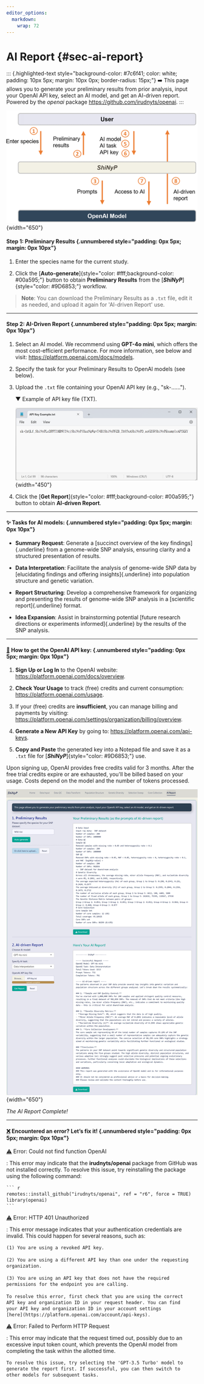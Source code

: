 ```yaml
---
editor_options: 
  markdown: 
    wrap: 72
---
```


# AI Report {#sec-ai-report}

::: {.highlighted-text style="background-color: #7c6f41; color: white; padding: 10px 5px; margin: 10px 0px; border-radius: 15px;"}
➡️ This page allows you to generate your preliminary results from prior
analysis, input your OpenAI API key, select an AI model, and get an
AI-driven report. Powered by the *openai* package
<a href="https://github.com/irudnyts/openai" target="_blank">https://github.com/irudnyts/openai</a>.
:::

![](images/clipboard-4284234040.png){width="650"}

#### Step 1: Preliminary Results {.unnumbered style="padding: 0px 5px; margin: 0px 10px"}

1.  Enter the species name for the current study.

2.  Click the
    [**Auto-generate**]{style="color: #fff;background-color: #00a595;"}
    button to obtain **Preliminary Results** from the
    [***ShiNyP***]{style="color: #9D6853;"} workflow.

> **Note**: You can download the Preliminary Results as a `.txt` file,
> edit it as needed, and upload it again for 'AI-driven Report' use.

------------------------------------------------------------------------

#### Step 2: AI-Driven Report {.unnumbered style="padding: 0px 5px; margin: 0px 10px"}

1.  Select an AI model. We recommend using **GPT-4o mini**, which offers
    the most cost-efficient performance. For more information, see below
    and visit:
    <a href="https://platform.openai.com/docs/models" target="_blank">https://platform.openai.com/docs/models</a>.

2.  Specify the task for your Preliminary Results to OpenAI models (see
    below).

3.  Upload the `.txt` file containing your OpenAI API key (e.g.,
    "sk-......").

    ▼ Example of API key file (TXT).

    ![](images/clipboard-3104956900.png){width="450"}

4.  Click the [**Get
    Report**]{style="color: #fff;background-color: #00a595;"} button to
    obtain **AI-driven Report**.

------------------------------------------------------------------------

#### ✨ Tasks for AI models: {.unnumbered style="padding: 0px 5px; margin: 0px 10px"}

-   **Summary Request**: Generate a [succinct overview of the key
    findings]{.underline} from a genome-wide SNP analysis, ensuring
    clarity and a structured presentation of results.

-   **Data Interpretation**: Facilitate the analysis of genome-wide SNP
    data by [elucidating findings and offering insights]{.underline}
    into population structure and genetic variation.

-   **Report Structuring**: Develop a comprehensive framework for
    organizing and presenting the results of genome-wide SNP analysis in
    a [scientific report]{.underline} format.

-   **Idea Expansion**: Assist in brainstorming potential [future
    research directions or experiments informed]{.underline} by the
    results of the SNP analysis.

------------------------------------------------------------------------

#### [🔑](https://emojipedia.org/key) **How to get the OpenAI API key**: {.unnumbered style="padding: 0px 5px; margin: 0px 10px"}

1.  **Sign Up or Log In** to the OpenAI website:
    <a href="https://platform.openai.com/docs/overview" target="_blank"><https://platform.openai.com/docs/overview></a>.

2.  **Check Your Usage** to track (free) credits and current
    consumption:
    <a href="https://platform.openai.com/usage" target="_blank"><https://platform.openai.com/usage></a>.

3.  If your (free) credits are **insufficient**, you can manage billing
    and payments by visiting:
    <a href="https://platform.openai.com/settings/organization/billing/overview" target="_blank"><https://platform.openai.com/settings/organization/billing/overview></a>.

4.  **Generate a New API Key** by going to:
    <a href="https://platform.openai.com/api-keys" target="_blank"><https://platform.openai.com/api-keys></a>.

5.  **Copy and Paste** the generated key into a Notepad file and save it
    as a `.txt` file for [***ShiNyP***]{style="color: #9D6853;"} use.

Upon signing up, OpenAI provides free credits valid for 3 months. After
the free trial credits expire or are exhausted, you'll be billed based
on your usage. Costs depend on the model and the number of tokens
processed.

![](images/clipboard-420815584.png){width="650"}

*The AI Report Complete!*

------------------------------------------------------------------------

#### [❌](https://emojipedia.org/cross-mark) Encountered an error? Let’s fix it! {.unnumbered style="padding: 0px 5px; margin: 0px 10px"}

[⚠️](https://emojipedia.org/warning) Error: Could not find function OpenAI

:   This error may indicate that the **irudnyts/openai** package from
    GitHub was not installed correctly. To resolve this issue, try
    reinstalling the package using the following command:

    ``` r
    remotes::install_github("irudnyts/openai", ref = "r6", force = TRUE)
    library(openai)
    ```

[⚠️](https://emojipedia.org/warning) Error: HTTP 401 Unauthorized

:   This error message indicates that your authentication credentials
    are invalid. This could happen for several reasons, such as:

    (1) You are using a revoked API key.

    (2) You are using a different API key than one under the requesting
    organization.

    (3) You are using an API key that does not have the required
    permissions for the endpoint you are calling.

    To resolve this error, first check that you are using the correct
    API key and organization ID in your request header. You can find
    your API key and organization ID in your account settings
    [here](https://platform.openai.com/account/api-keys).

[⚠️](https://emojipedia.org/warning) Error: Failed to Perform HTTP Request

:   This error may indicate that the request timed out, possibly due to
    an excessive input token count, which prevents the OpenAI model from
    completing the task within the allotted time.

    To resolve this issue, try selecting the 'GPT-3.5 Turbo' model to
    generate the report first. If successful, you can then switch to
    other models for subsequent tasks.
